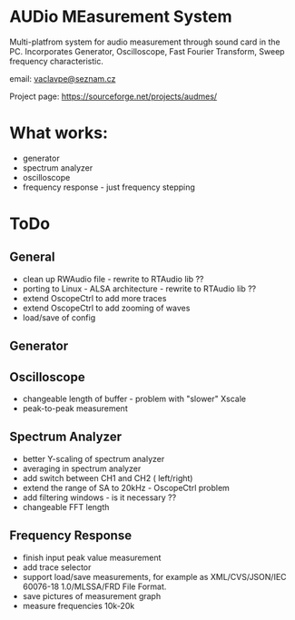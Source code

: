 AUDio MEasurement System
========================

Multi-platfrom system for audio measurement through sound card in the
PC.  Incorporates Generator, Oscilloscope, Fast Fourier Transform,
Sweep frequency characteristic.

email: vaclavpe@seznam.cz

Project page: https://sourceforge.net/projects/audmes/

What works:
===========
 - generator
 - spectrum analyzer
 - oscilloscope
 - frequency response - just frequency stepping

ToDo
====

General
-------

 - clean up RWAudio file - rewrite to RTAudio lib ??
 - porting to Linux - ALSA architecture - rewrite to RTAudio lib ??
 - extend OscopeCtrl to add more traces
 - extend OscopeCtrl to add zooming of waves
 - load/save of config

Generator
---------

Oscilloscope
------------
 - changeable length of buffer - problem with "slower" Xscale
 - peak-to-peak measurement

Spectrum Analyzer
-----------------
 - better Y-scaling of spectrum analyzer
 - averaging in spectrum analyzer
 - add switch between CH1 and CH2 ( left/right)
 - extend the range of SA to 20kHz - OscopeCtrl problem
 - add filtering windows - is it necessary ??
 - changeable FFT length

Frequency Response
------------------
 - finish input peak value measurement
 - add trace selector
 - support load/save measurements, for example as XML/CVS/JSON/IEC
   60076-18 1.0/MLSSA/FRD File Format.
 - save pictures of measurement graph
 - measure frequencies 10k-20k
